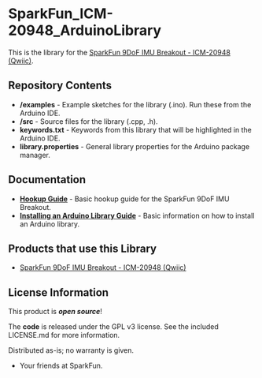 SparkFun_ICM-20948_ArduinoLibrary
========================================

This is the library for the [SparkFun 9DoF IMU Breakout - ICM-20948 (Qwiic)](https://www.sparkfun.com/products/15335). 


Repository Contents
-------------------

* **/examples** - Example sketches for the library (.ino). Run these from the Arduino IDE.
* **/src** - Source files for the library (.cpp, .h).
* **keywords.txt** - Keywords from this library that will be highlighted in the Arduino IDE.
* **library.properties** - General library properties for the Arduino package manager.

Documentation
--------------

* **[Hookup Guide](https://learn.sparkfun.com/tutorials/sparkfun-9dof-imu-breakout-hookup-guide)** - Basic hookup guide for the SparkFun 9DoF IMU Breakout.
* **[Installing an Arduino Library Guide](https://learn.sparkfun.com/tutorials/installing-an-arduino-library)** - Basic information on how to install an Arduino library.

Products that use this Library 
---------------------------------
* [SparkFun 9DoF IMU Breakout - ICM-20948 (Qwiic)](https://www.sparkfun.com/products/15335)


License Information
-------------------

This product is _**open source**_!

The **code** is released under the GPL v3 license. See the included LICENSE.md for more information.

Distributed as-is; no warranty is given.

- Your friends at SparkFun.
